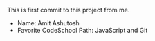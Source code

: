 This is first commit to this project from me. 

* Name: Amit Ashutosh
* Favorite CodeSchool Path: JavaScript and Git
